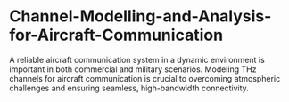 # Channel-Modelling-and-Analysis-for-Aircraft-Communication
A reliable aircraft communication system in a dynamic environment is important in both commercial and military scenarios. Modeling THz channels for aircraft communication is crucial to overcoming atmospheric challenges and ensuring seamless, high-bandwidth connectivity. 
